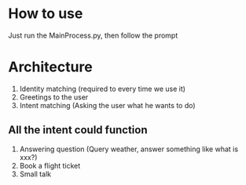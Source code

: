 # How to use

Just run the MainProcess.py, then follow the prompt

# Architecture

1. Identity matching (required to every time we use it)
2. Greetings to the user
3. Intent matching (Asking the user what he wants to do)

## All the intent could function

1. Answering question (Query weather, answer something like what is xxx?)
2. Book a flight ticket
3. Small talk
